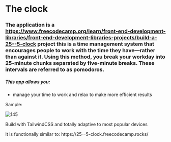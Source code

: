 # The clock

### The application is a https://www.freecodecamp.org/learn/front-end-development-libraries/front-end-development-libraries-projects/build-a-25--5-clock project this is a time management system that encourages people to work with the time they have—rather than against it. Using this method, you break your workday into 25-minute chunks separated by five-minute breaks. These intervals are referred to as pomodoros.

<h5>This app allows you:</h5>
<ul>
<li>manage your time to work and relax to make more efficient results</li>
</ul>

<p>Sample:</p>

![145](https://github.com/LysenkoDenys/clock/assets/105970854/b6511aed-2cfd-4c94-9c3c-d6009a6ebbe7)

<p>Build with TailwindCSS and totally adaptive to most popular devices</p>

<p>It is functionally similar to: https://25--5-clock.freecodecamp.rocks/</p>
